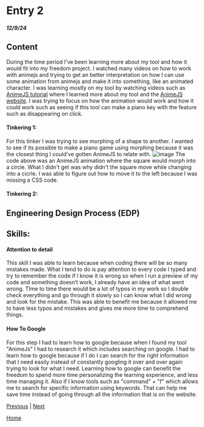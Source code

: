 # Entry 2
##### 12/9/24

## Content
During the time period I've been learning more about my tool and how it would fit into my freedom project. I watched many videos on how to work with animejs and trying to get an better interpretation on how I can use some animation from animejs and make it into something, like an animated character. I was learning mostly on my tool by watching videos such as [AnimeJS tutorial](https://www.youtube.com/watch?v=WogfLKQHi1A) where I learned more about my tool and the [AnimeJS website](https://animejs.com). I was trying to focus on how the animation would work and how it could work such as seeing if this tool can make a piano key with the feature such as disappearing on click.


#### Tinkering 1:
For this tinker I was trying to see morphing of a shape to another. I wanted to see if its possible to make a piano game using morphing because it was the closest thing I could've gotten AnimeJS to relate with.
![image](https://github.com/user-attachments/assets/175acadf-c1c4-414a-b660-2fd8b352265f)
The code above was an AnimeJS animation where the square would morph into a circle. What I didn't get was why didn't the square move while changing into a cicrle. I was able to figure out how to move it to the left because I was missing a CSS code.

#### Tinkering 2:

## Engineering Design Process (EDP)                                                  


## Skills: 

#### Attention to detail
This skill I was able to learn because when coding there will be so many mistakes made. What I tend to do is pay attention to every code I typed and try to remember the code if I know it is wrong so when I run a preview of my code and something doesn’t work, I already have an idea of what went wrong. TIme to time there would be a lot of typos in my work so I double check everything and go through it slowly so I can know what I did wrong and look for the mistake. This was able to benefit me because it allowed me to have less typos and mistakes and gives me more time to comprehend things.

#### How To Google
For this step I had to learn how to google because when I found my tool "AnimeJs" I had to research it which includes searching on google. I had to learn how to google because if I do I can search for the right information that I need easily instead of constantly googling it over and over again trying to look for what I need. Learning how to google can benefit the freedom to spend more time personalizing the learning experience, and less time managing it. Also if I know tools such as "command" + "f" which allows me to search for specific information using keywords. That can help me save time instead of going through all the information that is on the website.

[Previous](entry01.md) | [Next](entry03.md)

[Home](../README.md)
